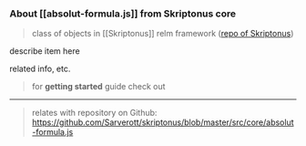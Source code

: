 
### About [[absolut-formula.js]] from Skriptonus core
> class of objects in [[Skriptonus]] relm framework ([repo of Skriptonus][skriptonus-repo])

describe item here

related info, etc.


> for **getting started** guide check out 

---

> relates with repository on Github: https://github.com/Sarverott/skriptonus/blob/master/src/core/absolut-formula.js

[skriptonus-repo]: https://github.com/Sarverott/skriptonus#readme
